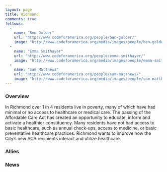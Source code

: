 ```yaml
---
layout: page
title: Richmond
comments: true
fellows:
  -
    name: "Ben Golder"
    url: "http://www.codeforamerica.org/people/ben-golder/"
    image: "http://www.codeforamerica.org/media/images/people/ben-golder.jpg"
  -
    name: "Emma Smithayer"
    url: "http://www.codeforamerica.org/people/emma-smithayer/"
    image: "http://www.codeforamerica.org/media/images/people/emma-smithayer.jpg"
  -
    name: "Sam Matthews"
    url: "http://www.codeforamerica.org/people/sam-matthews/"
    image: "http://www.codeforamerica.org/media/images/people/sam-matthews.jpg"
---
```


### Overview

In Richmond over 1 in 4 residents live in poverty, many of which have had minimal or no access to healthcare or medical care. The passing of the Affordable Care Act has created an opportunity to educate, inform and activate a healthier constituency. Many residents have not had access to basic healthcare, such as annual check-ups, access to medicine, or basic preventative healthcare practices.  Richmond wants to improve how the City’s new ACA recipients interact and utilize healthcare.

### Allies

### News
